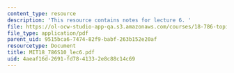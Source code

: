```yaml
---
content_type: resource
description: 'This resource contains notes for lecture 6. '
file: https://ol-ocw-studio-app-qa.s3.amazonaws.com/courses/18-786-topics-in-algebraic-number-theory-spring-2010/4aeaf16d2691fd7841332e8c88c14c69_MIT18_786S10_lec6.pdf
file_type: application/pdf
parent_uid: 9515bca6-7474-82f9-babf-263b152e20af
resourcetype: Document
title: MIT18_786S10_lec6.pdf
uid: 4aeaf16d-2691-fd78-4133-2e8c88c14c69
---
```

